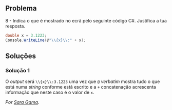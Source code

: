 ## Problema

8 - Indica o que é mostrado no ecrã pelo seguinte código C#. Justifica a tua
resposta.

```cs
double x = 3.1223;
Console.WriteLine(@"\\{x}\\:" + x);
```

## Soluções

### Solução 1

O _output_ será `\\{x}\\:3.1223` uma vez que `@` _verbatim_ mostra 
tudo o que está numa _string_ conforme está escrito e a 
`+` concatenação acrescenta informação que neste caso é o valor de `x`.

*Por [Sara Gama](https://github.com/serapinta).*